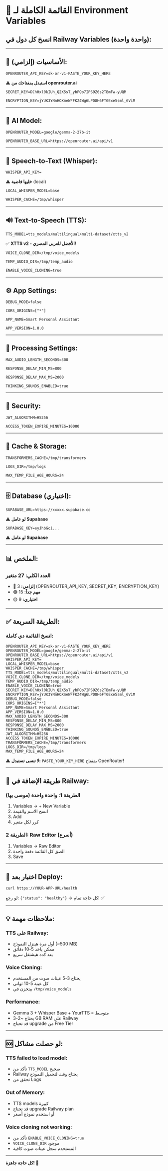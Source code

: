 # 🔑 القائمة الكاملة لـ Environment Variables

## انسخ كل دول في Railway Variables (واحدة واحدة):

---

## 🔴 الأساسيات (إلزامي):

```env
OPENROUTER_API_KEY=sk-or-v1-PASTE_YOUR_KEY_HERE
```
⚠️ **استبدل بمفتاحك من openrouter.ai**

```env
SECRET_KEY=DChHxl0kIUh_Q2X5sT_ybFQo7IPS9Z6s2TBmFw-yUQM
```

```env
ENCRYPTION_KEY=jYUK3YNnHOXmeWFFKZ4Wg6LPD8H6FT0Exe5sml_6ViM
```

---

## 🤖 AI Model:

```env
OPENROUTER_MODEL=google/gemma-2-27b-it
```

```env
OPENROUTER_BASE_URL=https://openrouter.ai/api/v1
```

---

## 🎤 Speech-to-Text (Whisper):

```env
WHISPER_API_KEY=
```
⚠️ **خليها فاضية** (local)

```env
LOCAL_WHISPER_MODEL=base
```

```env
WHISPER_CACHE=/tmp/whisper
```

---

## 🔊 Text-to-Speech (TTS):

```env
TTS_MODEL=tts_models/multilingual/multi-dataset/xtts_v2
```
✅ **XTTS v2 - الأفضل للعربي المصري!**

```env
VOICE_CLONE_DIR=/tmp/voice_models
```

```env
TEMP_AUDIO_DIR=/tmp/temp_audio
```

```env
ENABLE_VOICE_CLONING=true
```

---

## ⚙️ App Settings:

```env
DEBUG_MODE=false
```

```env
CORS_ORIGINS=["*"]
```

```env
APP_NAME=Smart Personal Assistant
```

```env
APP_VERSION=1.0.0
```

---

## 🎯 Processing Settings:

```env
MAX_AUDIO_LENGTH_SECONDS=300
```

```env
RESPONSE_DELAY_MIN_MS=800
```

```env
RESPONSE_DELAY_MAX_MS=2000
```

```env
THINKING_SOUNDS_ENABLED=true
```

---

## 🔐 Security:

```env
JWT_ALGORITHM=HS256
```

```env
ACCESS_TOKEN_EXPIRE_MINUTES=10080
```

---

## 💾 Cache & Storage:

```env
TRANSFORMERS_CACHE=/tmp/transformers
```

```env
LOGS_DIR=/tmp/logs
```

```env
MAX_TEMP_FILE_AGE_HOURS=24
```

---

## 🗄️ Database (اختياري):

```env
SUPABASE_URL=https://xxxxx.supabase.co
```
⚠️ **لو عامل Supabase**

```env
SUPABASE_KEY=eyJhbGci...
```
⚠️ **لو عامل Supabase**

---

## 📊 الملخص:

### العدد الكلي: **27 متغير**

- 🔴 **إلزامي:** 3 (OPENROUTER_API_KEY, SECRET_KEY, ENCRYPTION_KEY)
- 🟢 **مهم جداً:** 15
- 🟡 **اختياري:** 9

---

## ✅ الطريقة السريعة:

### انسخ القائمة دي كاملة:

```
OPENROUTER_API_KEY=sk-or-v1-PASTE_YOUR_KEY_HERE
OPENROUTER_MODEL=google/gemma-2-27b-it
OPENROUTER_BASE_URL=https://openrouter.ai/api/v1
WHISPER_API_KEY=
LOCAL_WHISPER_MODEL=base
WHISPER_CACHE=/tmp/whisper
TTS_MODEL=tts_models/multilingual/multi-dataset/xtts_v2
VOICE_CLONE_DIR=/tmp/voice_models
TEMP_AUDIO_DIR=/tmp/temp_audio
ENABLE_VOICE_CLONING=true
SECRET_KEY=DChHxl0kIUh_Q2X5sT_ybFQo7IPS9Z6s2TBmFw-yUQM
ENCRYPTION_KEY=jYUK3YNnHOXmeWFFKZ4Wg6LPD8H6FT0Exe5sml_6ViM
DEBUG_MODE=false
CORS_ORIGINS=["*"]
APP_NAME=Smart Personal Assistant
APP_VERSION=1.0.0
MAX_AUDIO_LENGTH_SECONDS=300
RESPONSE_DELAY_MIN_MS=800
RESPONSE_DELAY_MAX_MS=2000
THINKING_SOUNDS_ENABLED=true
JWT_ALGORITHM=HS256
ACCESS_TOKEN_EXPIRE_MINUTES=10080
TRANSFORMERS_CACHE=/tmp/transformers
LOGS_DIR=/tmp/logs
MAX_TEMP_FILE_AGE_HOURS=24
```

⚠️ **لا تنسى تستبدل:** `PASTE_YOUR_KEY_HERE` بمفتاح OpenRouter!

---

## 🎯 طريقة الإضافة في Railway:

### الطريقة 1: واحدة واحدة (موصى بها)
1. Variables → + New Variable
2. انسخ الاسم والقيمة
3. Add
4. كرر لكل متغير

### الطريقة 2: Raw Editor (أسرع)
1. Variables → Raw Editor
2. الصق كل القائمة دفعة واحدة
3. Save

---

## 🧪 اختبار بعد Deploy:

```bash
curl https://YOUR-APP-URL/health
```

لو رجع: `{"status": "healthy"}` → كل حاجة تمام! ✅

---

## 💡 ملاحظات مهمة:

### TTS على Railway:
- أول مرة هينزل النموذج (~500 MB)
- ممكن ياخد 5-10 دقائق
- بعد كده هيشتغل سريع

### Voice Cloning:
- يحتاج 3-5 عينات صوت من المستخدم
- كل عينة 5-10 ثواني
- بيتخزن في `/tmp/voice_models`

### Performance:
- Gemma 3 + Whisper Base + YourTTS = متوسط
- يحتاج ~2-3 GB RAM على Railway
- قد تحتاج upgrade من Free Tier

---

## 🆘 لو حصلت مشاكل:

### TTS failed to load model:
- تأكد من `TTS_MODEL` صحيح
- Railway يحتاج وقت لتحميل النموذج
- تحقق من Logs

### Out of Memory:
- TTS models كبيرة
- قد تحتاج upgrade Railway plan
- أو استخدم نموذج أصغر

### Voice cloning not working:
- تأكد من `ENABLE_VOICE_CLONING=true`
- `VOICE_CLONE_DIR` موجود
- المستخدم سجل عينات صوت كافية

---

**كل حاجة جاهزة! 🚀**
